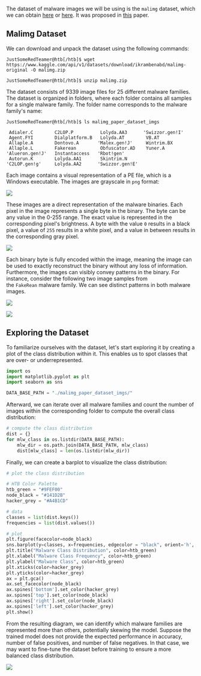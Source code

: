 The dataset of malware images we will be using is the `malimg` dataset, which we can obtain [here](https://drive.google.com/file/d/1M83VzyIQj_kuE9XzhClGK5TZWh1T_pr-/view) or [here](https://www.kaggle.com/api/v1/datasets/download/ikrambenabd/malimg-original). It was proposed in [this](https://dl.acm.org/doi/10.1145/2016904.2016908) paper.

## Malimg Dataset

We can download and unpack the dataset using the following commands:

```shell-session
JustSomeRedTeamer@htb[/htb]$ wget https://www.kaggle.com/api/v1/datasets/download/ikrambenabd/malimg-original -O malimg.zip

JustSomeRedTeamer@htb[/htb]$ unzip malimg.zip
```

The dataset consists of 9339 image files for 25 different malware families. The dataset is organized in folders, where each folder contains all samples for a single malware family. The folder name corresponds to the malware family's name:

```shell-session
JustSomeRedTeamer@htb[/htb]$ ls malimg_paper_dataset_imgs

 Adialer.C        C2LOP.P          Lolyda.AA3      'Swizzor.gen!I'
 Agent.FYI        Dialplatform.B   Lolyda.AT        VB.AT
 Allaple.A        Dontovo.A       'Malex.gen!J'     Wintrim.BX
 Allaple.L        Fakerean         Obfuscator.AD    Yuner.A
'Alueron.gen!J'   Instantaccess   'Rbot!gen'
 Autorun.K        Lolyda.AA1       Skintrim.N
'C2LOP.gen!g'     Lolyda.AA2      'Swizzor.gen!E'
```

Each image contains a visual representation of a PE file, which is a Windows executable. The images are grayscale in `png` format:

![](Pasted%20image%2020250823220202.png)

These images are a direct representation of the malware binaries. Each pixel in the image represents a single byte in the binary. The byte can be any value in the 0-255 range. The exact value is represented in the corresponding pixel's brightness. A byte with the value `0` results in a black pixel, a value of `255` results in a white pixel, and a value in between results in the corresponding gray pixel.

![](Pasted%20image%2020250823220604.png)

Each binary byte is fully encoded within the image, meaning the image can be used to exactly reconstruct the binary without any loss of information. Furthermore, the images can visibly convey patterns in the binary. For instance, consider the following two image samples from the `FakeRean` malware family. We can see distinct patterns in both malware images.

![](Pasted%20image%2020250823221319.png)

![](Pasted%20image%2020250823221324.png)

## Exploring the Dataset

To familiarize ourselves with the dataset, let's start exploring it by creating a plot of the class distribution within it. This enables us to spot classes that are over- or underrepresented.

```python
import os
import matplotlib.pyplot as plt
import seaborn as sns

DATA_BASE_PATH = "./malimg_paper_dataset_imgs/"
```

Afterward, we can iterate over all malware families and count the number of images within the corresponding folder to compute the overall class distribution:

```python
# compute the class distribution
dist = {}
for mlw_class in os.listdir(DATA_BASE_PATH):
    mlw_dir = os.path.join(DATA_BASE_PATH, mlw_class)
    dist[mlw_class] = len(os.listdir(mlw_dir))
```

Finally, we can create a barplot to visualize the class distribution:

```python
# plot the class distribution

# HTB Color Palette
htb_green = "#9FEF00"
node_black = "#141D2B"
hacker_grey = "#A4B1CD"

# data
classes = list(dist.keys())
frequencies = list(dist.values())

# plot
plt.figure(facecolor=node_black)
sns.barplot(y=classes, x=frequencies, edgecolor = "black", orient='h', color=htb_green)
plt.title("Malware Class Distribution", color=htb_green)
plt.xlabel("Malware Class Frequency", color=htb_green)
plt.ylabel("Malware Class", color=htb_green)
plt.xticks(color=hacker_grey)
plt.yticks(color=hacker_grey)
ax = plt.gca()
ax.set_facecolor(node_black)
ax.spines['bottom'].set_color(hacker_grey)
ax.spines['top'].set_color(node_black)
ax.spines['right'].set_color(node_black)
ax.spines['left'].set_color(hacker_grey)
plt.show()
```

From the resulting diagram, we can identify which malware families are represented more than others, potentially skewing the model. Suppose the trained model does not provide the expected performance in accuracy, number of false positives, and number of false negatives. In that case, we may want to fine-tune the dataset before training to ensure a more balanced class distribution.

![](Pasted%20image%2020250824005538.png)


